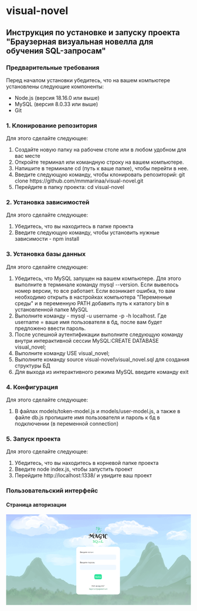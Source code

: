 # visual-novel

<h2>Инструкция по установке и запуску проекта "Браузерная визуальная новелла для обучения SQL-запросам"</h2>
<h3>Предварительные требования</h3>
<p>Перед началом установки убедитесь, что на вашем компьютере установлены следующие компоненты:</p>
<ul>
    <li>Node.js (версия 18.16.0 или выше)</li>
    <li>MySQL (версия 8.0.33 или выше)</li>
    <li>Git</li>
</ul>

<h3>1. Клонирование репозитория</h3>
<p>Для этого сделайте следующее:</p>
<ol>
    <li>Создайте новую папку на рабочем столе или в любом удобном для вас месте</li>
    <li>Откройте терминал или командную строку на вашем компьютере.</li>
    <li>Напишите в терминале cd (путь к ваше папке), чтобы перейти в нее.</li>
    <li>Введите следующую команду, чтобы клонировать репозиторий: git clone https://github.com/mmmarinaa/visual-novel.git</li>
    <li>Перейдите в папку проекта: cd visual-novel</li>
</ol>

<h3>2. Установка зависимостей</h3>
<p>Для этого сделайте следующее:</p>
<ol>
    <li>Убедитесь, что вы находитесь в папке проекта</li>
    <li>Введите следующую команду, чтобы установить нужные зависимости - npm install</li>
</ol>

<h3>3. Установка базы данных</h3>
<p>Для этого сделайте следующее:</p>
<ol>
    <li>Убедитесь, что MySQL запущен на вашем компьютере. Для этого выполните в терминале команду mysql --version. Если вывелось номер версии, то все работает. Если возникает ошибка, то вам необходимо открыть в настройках компьютера "Переменные среды" и в переменную PATH добавить путь к каталогу bin в установленной папке MySQL</li>
    <li>Выполните команду -  mysql -u username -p -h localhost. Где username = ваше имя пользователя в бд, после вам будет предложено ввести пароль.</li>
    <li>После успешной аутентификации выполните следующую команду внутри интерактивной сессии MySQL:CREATE DATABASE visual_novel;</li>
    <li>Выполните команду USE visual_novel;</li>
    <li>Выполните команду source visual-novel\visual_novel.sql для создания структуры БД</li>
    <li>Для выхода из интерактивного режима MySQL введите команду exit</li>
</ol>

<h3>4. Конфигурация</h3>
<p>Для этого сделайте следующее:</p>
<ol>
    <li>В файлах models/token-model.js и models/user-model.js, а также в файле db.js пропишите имя пользователя и пароль к бд в подключении (в переменной connection)</li>
</ol>

<h3>5. Запуск проекта</h3>
<p>Для этого сделайте следующее:</p>
<ol>
    <li>Убедитесь, что вы находитесь в корневой папке проекта</li>
    <li>Введите node index.js, чтобы запустить проект</li>
    <li>Перейдите http://localhost:1338/ и увидите ваш проект</li>
</ol>

<h3>Пользовательский интерфейс</h3>

<h4> Страница авторизации </h4>
<img src="https://github.com/mmmarinaa/visual-novel/blob/main/Рисунок1.png" alt="Страница авторизации"/>






